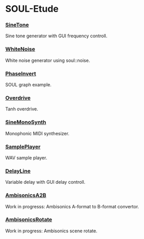 # SOUL-Etude  

### [SineTone](SineTone)
Sine tone generator with GUI frequency controll.  

### [WhiteNoise](WhiteNoise)
White noise generator using soul::noise.

### [PhaseInvert](PhaseInvert)
SOUL graph example.

### [Overdrive](Overdrive)
Tanh overdrive.

### [SineMonoSynth](SineMonoSynth)
Monophonic MIDI synthesizer.

### [SamplePlayer](SamplePlayer)
WAV sample player.

### [DelayLine](DelayLine)
Variable delay with GUI delay controll.

### [AmbisonicsA2B](AmbisonicsA2B)
Work in progresss: Ambisonics A-format to B-format convertor.

### [AmbisonicsRotate](AmbisonicsRotate)
Work in progress: Ambisonics scene rotate.
